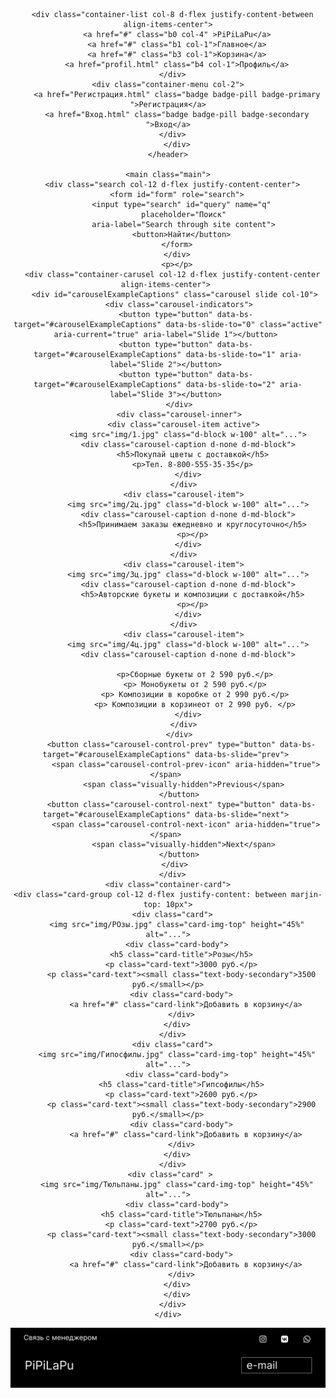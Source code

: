 <!DOCTYPE html>
<html lang="en">
<head>
  <meta charset="UTF-8">
  <meta name="viewport" content="width=device-width, initial-scale=1.0">
  <meta http-equiv="X-UA-Compatible" content="ie=edge">
  <title>Document</title>
  <link rel="stylesheet" href="css/bootstrap.css">
  <link rel="stylesheet" href="css/main.css">
  <link href="https://cdn.jsdelivr.net/npm/bootstrap@5.3.3/dist/css/bootstrap.min.css" rel="stylesheet" integrity="sha384-QWTKZyjpPEjISv5WaRU9OFeRpok6YctnYmDr5pNlyT2bRjXh0JMhjY6hW+ALEwIH" crossorigin="anonymous">
  <script src="https://cdn.jsdelivr.net/npm/bootstrap@5.3.3/dist/js/bootstrap.bundle.min.js" integrity="sha384-YvpcrYf0tY3lHB60NNkmXc5s9fDVZLESaAA55NDzOxhy9GkcIdslK1eN7N6jIeHz" crossorigin="anonymous"></script>
</head>
<body>
    <header class="container-fluid d-flex  align-items-center">  
      <div class="cont col-12 d-flex justify-content-between align-items-center">

      <div class="container-list col-8 d-flex justify-content-between align-items-center">
        <a href="#" class="b0 col-4" >PiPiLaPu</a>
        <a href="#" class="b1 col-1">Главное</a>
        <a href="#" class="b3 col-1">Корзина</a>
        <a href="profil.html" class="b4 col-1">Профиль</a>
      </div>
      <div class="container-menu col-2">  
        <a href="Регистрация.html" class="badge badge-pill badge-primary ">Регистрация</a>
        <a href="Вход.html" class="badge badge-pill badge-secondary ">Вход</a>
      </div>
        </div>
    </header>

    <main class="main">
      <div class="search col-12 d-flex justify-content-center">
        <form id="form" role="search">
          <input type="search" id="query" name="q"
           placeholder="Поиск"
           aria-label="Search through site content">
          <button>Найти</button>
        </form>
        </div>
        <p></p>
      <div class="container-carusel col-12 d-flex justify-content-center align-items-center"> 
        <div id="carouselExampleCaptions" class="carousel slide col-10"> 
          <div class="carousel-indicators"> 
            <button type="button" data-bs-target="#carouselExampleCaptions" data-bs-slide-to="0" class="active" aria-current="true" aria-label="Slide 1"></button> 
            <button type="button" data-bs-target="#carouselExampleCaptions" data-bs-slide-to="1" aria-label="Slide 2"></button> 
            <button type="button" data-bs-target="#carouselExampleCaptions" data-bs-slide-to="2" aria-label="Slide 3"></button> 
          </div> 
          <div class="carousel-inner"> 
            <div class="carousel-item active"> 
              <img src="img/1.jpg" class="d-block w-100" alt="..."> 
              <div class="carousel-caption d-none d-md-block"> 
                <h5>Покупай цветы с доставкой</h5> 
                <p>Тел. 8-800-555-35-35</p> 
              </div> 
            </div> 
            <div class="carousel-item"> 
              <img src="img/2ц.jpg" class="d-block w-100" alt="..."> 
              <div class="carousel-caption d-none d-md-block"> 
                <h5>Принимаем заказы ежедневно и круглосуточно</h5> 
                <p></p> 
              </div> 
            </div> 
            <div class="carousel-item"> 
              <img src="img/3ц.jpg" class="d-block w-100" alt="..."> 
              <div class="carousel-caption d-none d-md-block"> 
                <h5>Авторские букеты и композиции с доставкой</h5> 
                <p></p> 
              </div> 
            </div> 
            <div class="carousel-item"> 
              <img src="img/4ц.jpg" class="d-block w-100" alt="..."> 
              <div class="carousel-caption d-none d-md-block"> 
                 
                <p>Сборные букеты от 2 590 руб.</p>
                <p> Монобукеты от 2 590 руб.</p>
                <p> Композиции в коробке от 2 990 руб.</p>
                <p> Композиции в корзинеот от 2 990 руб. </p>
              </div> 
            </div> 
          </div> 
          <button class="carousel-control-prev" type="button" data-bs-target="#carouselExampleCaptions" data-bs-slide="prev"> 
            <span class="carousel-control-prev-icon" aria-hidden="true"></span> 
            <span class="visually-hidden">Previous</span> 
          </button> 
          <button class="carousel-control-next" type="button" data-bs-target="#carouselExampleCaptions" data-bs-slide="next"> 
            <span class="carousel-control-next-icon" aria-hidden="true"></span> 
            <span class="visually-hidden">Next</span> 
          </button> 
        </div> 
      </div>
    <div class="container-card">
    <div class="card-group col-12 d-flex justify-content: between marjin-top: 10px">
      <div class="card">
        <img src="img/РОзы.jpg" class="card-img-top" height="45%" alt="...">
        <div class="card-body">
          <h5 class="card-title">Розы</h5>
          <p class="card-text">3000 руб.</p>
          <p class="card-text"><small class="text-body-secondary">3500 руб.</small></p>
          <div class="card-body">
            <a href="#" class="card-link">Добавить в корзину</a>
          </div>
        </div>
      </div>
      <div class="card">
        <img src="img/Гипосфилы.jpg" class="card-img-top" height="45%" alt="...">
        <div class="card-body">
          <h5 class="card-title">Гипсофилы</h5>
          <p class="card-text">2600 руб.</p>
          <p class="card-text"><small class="text-body-secondary">2900 руб.</small></p>
          <div class="card-body">
            <a href="#" class="card-link">Добавить в корзину</a>
          </div>
        </div>
      </div>
      <div class="card" > 
        <img src="img/Тюльпаны.jpg" class="card-img-top" height="45%" alt="...">
        <div class="card-body">
          <h5 class="card-title">Тюльпаны</h5>
          <p class="card-text">2700 руб.</p>
          <p class="card-text"><small class="text-body-secondary">3000 руб.</small></p>
          <div class="card-body">
            <a href="#" class="card-link">Добавить в корзину</a>
          </div>
        </div>
        </div>
      </div>
    </div>
  </main>
  <dno class="dno">
    <div class="dnoo">
      <img src="img/dno.png" alt="dnooo">
    </div>
  </div>
    
  <script src="js/main.js"></script>
</body>
</html>
